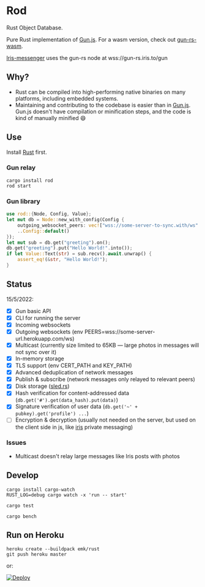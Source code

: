 # Rod

Rust Object Database.

Pure Rust implementation of [Gun.js](https://github.com/amark/gun). For a wasm version, check out [gun-rs-wasm](https://github.com/mmalmi/gun-rs-wasm).

[Iris-messenger](https://github.com/irislib/iris-messenger) uses the gun-rs node at wss://gun-rs.iris.to/gun

## Why?

- Rust can be compiled into high-performing native binaries on many platforms, including embedded systems.
- Maintaining and contributing to the codebase is easier than in [Gun.js](https://github.com/amark/gun). Gun.js doesn't have compilation or minification steps, and the code is kind of manually minified 😄

## Use

Install [Rust](https://doc.rust-lang.org/book/ch01-01-installation.html) first.

### Gun relay

```
cargo install rod
rod start
```

### Gun library

```rust
use rod::{Node, Config, Value};
let mut db = Node::new_with_config(Config {
    outgoing_websocket_peers: vec!["wss://some-server-to-sync.with/ws".to_string()],
    ..Config::default()
});
let mut sub = db.get("greeting").on();
db.get("greeting").put("Hello World!".into());
if let Value::Text(str) = sub.recv().await.unwrap() {
    assert_eq!(&str, "Hello World!");
}
```

## Status

15/5/2022:

- [x] Gun basic API
- [x] CLI for running the server
- [x] Incoming websockets
- [x] Outgoing websockets (env PEERS=wss://some-server-url.herokuapp.com/ws)
- [x] Multicast (currently size limited to 65KB — large photos in messages will not sync over it)
- [x] In-memory storage
- [x] TLS support (env CERT_PATH and KEY_PATH)
- [x] Advanced deduplication of network messages
- [x] Publish & subscribe (network messages only relayed to relevant peers)
- [x] Disk storage ([sled.rs](https://sled.rs))
- [x] Hash verification for content-addressed data (`db.get('#').get(data_hash).put(data)`)
- [x] Signature verification of user data (`db.get('~' + pubkey).get('profile') ...`)
- [ ] Encryption & decryption (usually not needed on the server, but used on the client side in js, like [iris](https://github.com/iris-lib/iris-messenger) private messaging)

### Issues

- Multicast doesn't relay large messages like Iris posts with photos

## Develop

```
cargo install cargo-watch
RUST_LOG=debug cargo watch -x 'run -- start'
```

```
cargo test
```

```
cargo bench
```

## Run on Heroku

```
heroku create --buildpack emk/rust
git push heroku master
```

or:

[![Deploy](assets/herokubutton.svg)](https://heroku.com/deploy?template=https://github.com/mmalmi/rod)
